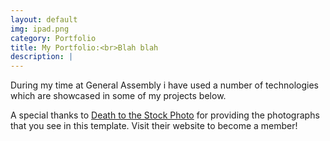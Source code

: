 ```yaml
---
layout: default
img: ipad.png
category: Portfolio
title: My Portfolio:<br>Blah blah
description: |
---
```

  During my time at General Assembly i have used a number of technologies which are showcased in some of my projects below.

  A special thanks to [Death to the Stock Photo](http://join.deathtothestockphoto.com/) for providing the photographs that you see in this template.  Visit their website to become a member!